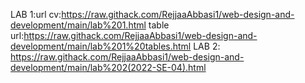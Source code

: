 LAB 1:url cv:https://raw.githack.com/RejjaaAbbasi1/web-design-and-development/main/lab%201.html
         table url:https://raw.githack.com/RejjaaAbbasi1/web-design-and-development/main/lab%201%20tables.html
LAB 2: https://raw.githack.com/RejjaaAbbasi1/web-design-and-development/main/lab%202(2022-SE-04).html
